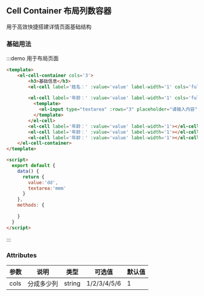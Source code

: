 ## Cell Container 布局列数容器
用于高效快捷搭建详情页面基础结构

### 基础用法
 

:::demo 用于布局页面

```html
<template> 
    <el-cell-container cols='3'>
        <h3>基础信息</h3>
        <el-cell label='姓名：' :value='value' label-width='1' cols='full'></el-cell>
        
        <el-cell label='年龄：' :value='value' label-width='1' cols='full' full-value-width='9'>
          <template>
            <el-input type="textarea" :rows="3" placeholder="请输入内容" v-model="textarea" size='small'></el-input>
          </template>
        </el-cell>
        <el-cell label='年龄：' :value='value' label-width='1'></el-cell> 
        <el-cell label='年龄：' :value='value' label-width='1'></el-cell>
        <el-cell label='年龄：' :value='value' label-width='1'></el-cell>
    </el-cell-container>
</template>

<script>
  export default {
    data() {
      return {
        value:'dd',
        textarea:'mmm'
      }
    },
    methods: {
      
    }
  }
</script>
```
:::
  
### Attributes
| 参数      | 说明          | 类型      | 可选值                           | 默认值  |
|---------- |-------------- |---------- |--------------------------------  |-------- |
| cols      | 分成多少列     | string | 1/2/3/4/5/6 | 1 |
